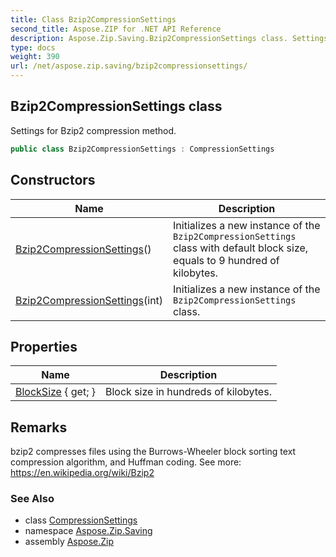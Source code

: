 ```yaml
---
title: Class Bzip2CompressionSettings
second_title: Aspose.ZIP for .NET API Reference
description: Aspose.Zip.Saving.Bzip2CompressionSettings class. Settings for Bzip2 compression method
type: docs
weight: 390
url: /net/aspose.zip.saving/bzip2compressionsettings/
---
```

## Bzip2CompressionSettings class

Settings for Bzip2 compression method.

```csharp
public class Bzip2CompressionSettings : CompressionSettings
```

## Constructors

| Name | Description |
| --- | --- |
| [Bzip2CompressionSettings](bzip2compressionsettings/#constructor)() | Initializes a new instance of the `Bzip2CompressionSettings` class with default block size, equals to 9 hundred of kilobytes. |
| [Bzip2CompressionSettings](bzip2compressionsettings/#constructor_1)(int) | Initializes a new instance of the `Bzip2CompressionSettings` class. |

## Properties

| Name | Description |
| --- | --- |
| [BlockSize](../../aspose.zip.saving/bzip2compressionsettings/blocksize/) { get; } | Block size in hundreds of kilobytes. |

## Remarks

bzip2 compresses files using the Burrows-Wheeler block sorting text compression algorithm, and Huffman coding. See more: https://en.wikipedia.org/wiki/Bzip2

### See Also

* class [CompressionSettings](../compressionsettings/)
* namespace [Aspose.Zip.Saving](../../aspose.zip.saving/)
* assembly [Aspose.Zip](../../)


